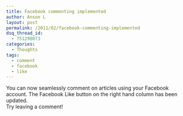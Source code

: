 ```yaml
---
title: Facebook commenting implemented
author: Anson L
layout: post
permalink: /2011/02/facebook-commenting-implemented
dsq_thread_id:
  - 751298073
categories:
  - Thoughts
tags:
  - comment
  - facebook
  - like
---
```

You can now seamlessly comment on articles using your Facebook account. The Facebook Like button on the right hand column has been updated.  
Try leaving a comment!